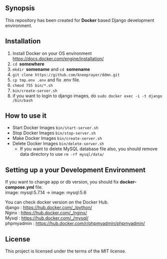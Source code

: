 ## Synopsis
This repository has been created for **Docker** based Django development environment.

## Installation

1. Install Docker on your OS environment
  <https://docs.docker.com/engine/installation/>
2. `cd `**somewhere**
3. `mkdir `**somename** and `cd `**somename**
4. `git clone https://github.com/kneeprayer/ddmn.git`
5. `cp tmp.env .env` and fix .env file.
6. `chmod 755 bin/*.sh`
7. `bin/create-server.sh`
8. if you want to login to django images, do `sudo docker exec -i -t django /bin/bash`

## How to use it
* Start Docker Images  `bin/start-server.sh`  
* Stop Docker Images  `bin/stop-server.sh`  
* Make Docker Images  `bin/create-server.sh`    
* Delete Docker Images  `bin/delete-server.sh`    
  * If you want to delete MySQL database file also, you should remove data directory to use `rm -rf mysql/data/`  

## Setting up a your Development Environment

If you want to change app or db version, you should fix **docker-compose.yml** file.  
  image: mysql:5.7.14  ->  image: mysql:5.6  

You can check docker version on the Docker Hub.  
  django : <https://hub.docker.com/_/python/>  
  Nginx : <https://hub.docker.com/_/nginx/>  
  Mysql : <https://hub.docker.com/_/mysql/>  
  phpmyadmin : <https://hub.docker.com/r/phpmyadmin/phpmyadmin/>  

## License
This project is licensed under the terms of the MIT license.
